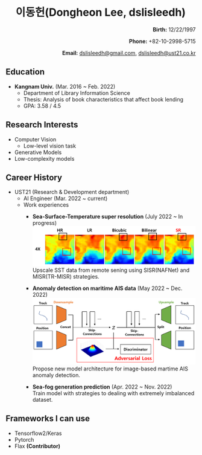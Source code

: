 <h1>
<div align="center">
  이동헌(Dongheon Lee, dslisleedh)
</div>
</h1>

<div align="right">
  <b>Birth:</b> 12/22/1997 
  
  <b>Phone:</b> +82-10-2998-5715  
  
  <b>Email:</b> dslisleedh@gmail.com, dslisleedh@ust21.co.kr
</div>

## Education  
 - <b>Kangnam Univ.</b> (Mar. 2016 ~ Feb. 2022)  
   - Department of Library Information Science  
   - Thesis: Analysis of book characteristics that affect book lending 
   - GPA: 3.58 / 4.5  

## Research Interests  
 - Computer Vision
   - Low-level vision task  
 - Generative Models  
 - Low-complexity models
 
## Career History  
 - UST21 (Research & Development department)
   - AI Engineer (Mar. 2022 ~ current)  
   - Work experiences  
     - <b>Sea-Surface-Temperature super resolution</b> (July 2022 ~ In progress)  
       ![SST_SR_result](https://github.com/dslisleedh/dslisleedh_cv/blob/main/sst_sr_result.PNG)
       Upscale SST data from remote sening using SISR(NAFNet) and MISR(TR-MISR) strategies.

     - <b>Anomaly detection on maritime AIS data</b> (May 2022 ~ Dec. 2022)  
       ![Model](https://github.com/dslisleedh/dslisleedh_cv/blob/main/ais_ad_aad_model.png)
       Propose new model architecture for image-based martime AIS anomaly detection.

     - <b>Sea-fog generation prediction</b> (Apr. 2022 ~ Nov. 2022)  
        Train model with strategies to dealing with extremely imbalanced dataset.
   
## Frameworks I can use  
 - Tensorflow2/Keras  
 - Pytorch  
 - Flax <b>(Contributor)</b>  
 
